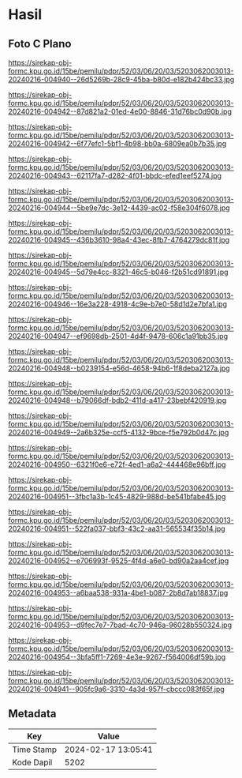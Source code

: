 # Hasil

## Foto C Plano

https://sirekap-obj-formc.kpu.go.id/15be/pemilu/pdpr/52/03/06/20/03/5203062003013-20240216-004940--26d5269b-28c9-45ba-b80d-e182b424bc33.jpg

https://sirekap-obj-formc.kpu.go.id/15be/pemilu/pdpr/52/03/06/20/03/5203062003013-20240216-004942--87d821a2-01ed-4e00-8846-31d76bc0d90b.jpg

https://sirekap-obj-formc.kpu.go.id/15be/pemilu/pdpr/52/03/06/20/03/5203062003013-20240216-004942--6f77efc1-5bf1-4b98-bb0a-6809ea0b7b35.jpg

https://sirekap-obj-formc.kpu.go.id/15be/pemilu/pdpr/52/03/06/20/03/5203062003013-20240216-004943--62117fa7-d282-4f01-bbdc-efed1eef5274.jpg

https://sirekap-obj-formc.kpu.go.id/15be/pemilu/pdpr/52/03/06/20/03/5203062003013-20240216-004944--5be9e7dc-3e12-4439-ac02-f58e304f6078.jpg

https://sirekap-obj-formc.kpu.go.id/15be/pemilu/pdpr/52/03/06/20/03/5203062003013-20240216-004945--436b3610-98a4-43ec-8fb7-4764279dc81f.jpg

https://sirekap-obj-formc.kpu.go.id/15be/pemilu/pdpr/52/03/06/20/03/5203062003013-20240216-004945--5d79e4cc-8321-46c5-b046-f2b51cd91891.jpg

https://sirekap-obj-formc.kpu.go.id/15be/pemilu/pdpr/52/03/06/20/03/5203062003013-20240216-004946--16e3a228-4918-4c9e-b7e0-58d1d2e7bfa1.jpg

https://sirekap-obj-formc.kpu.go.id/15be/pemilu/pdpr/52/03/06/20/03/5203062003013-20240216-004947--ef9698db-2501-4d4f-9478-606c1a91bb35.jpg

https://sirekap-obj-formc.kpu.go.id/15be/pemilu/pdpr/52/03/06/20/03/5203062003013-20240216-004948--b0239154-e56d-4658-94b6-1f8deba2127a.jpg

https://sirekap-obj-formc.kpu.go.id/15be/pemilu/pdpr/52/03/06/20/03/5203062003013-20240216-004948--b79066df-bdb2-411d-a417-23bebf420919.jpg

https://sirekap-obj-formc.kpu.go.id/15be/pemilu/pdpr/52/03/06/20/03/5203062003013-20240216-004949--2a6b325e-ccf5-4132-9bce-f5e792b0d47c.jpg

https://sirekap-obj-formc.kpu.go.id/15be/pemilu/pdpr/52/03/06/20/03/5203062003013-20240216-004950--6321f0e6-e72f-4ed1-a6a2-444468e96bff.jpg

https://sirekap-obj-formc.kpu.go.id/15be/pemilu/pdpr/52/03/06/20/03/5203062003013-20240216-004951--3fbc1a3b-1c45-4829-988d-be541bfabe45.jpg

https://sirekap-obj-formc.kpu.go.id/15be/pemilu/pdpr/52/03/06/20/03/5203062003013-20240216-004951--522fa037-bbf3-43c2-aa31-565534f35b14.jpg

https://sirekap-obj-formc.kpu.go.id/15be/pemilu/pdpr/52/03/06/20/03/5203062003013-20240216-004952--e706993f-9525-4f4d-a6e0-bd90a2aa4cef.jpg

https://sirekap-obj-formc.kpu.go.id/15be/pemilu/pdpr/52/03/06/20/03/5203062003013-20240216-004953--a6baa538-931a-4be1-b087-2b8d7ab18837.jpg

https://sirekap-obj-formc.kpu.go.id/15be/pemilu/pdpr/52/03/06/20/03/5203062003013-20240216-004953--d9fec7e7-7bad-4c70-946a-96028b550324.jpg

https://sirekap-obj-formc.kpu.go.id/15be/pemilu/pdpr/52/03/06/20/03/5203062003013-20240216-004954--3bfa5ff1-7269-4e3e-9267-f564006df59b.jpg

https://sirekap-obj-formc.kpu.go.id/15be/pemilu/pdpr/52/03/06/20/03/5203062003013-20240216-004941--905fc9a6-3310-4a3d-957f-cbccc083f65f.jpg


## Metadata

| Key        | Value               |
| ---------- | ------------------- |
| Time Stamp | 2024-02-17 13:05:41 |
| Kode Dapil | 5202                |



